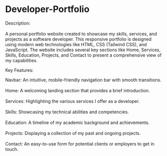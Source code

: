 # Developer-Portfolio

Description: </br> </br>
A personal portfolio website created to showcase my skills, services, and projects as a software developer. This responsive portfolio is designed using modern web technologies like HTML, CSS (Tailwind CSS), and JavaScript. The website includes several key sections like Home, Services, Skills, Education, Projects, and Contact to present a comprehensive view of my capabilities.

Key Features: 

Navbar: An intuitive, mobile-friendly navigation bar with smooth transitions. </br></br>
Home: A welcoming landing section that provides a brief introduction. </br> </br>
Services: Highlighting the various services I offer as a developer. </br> </br>
Skills: Showcasing my technical abilities and competencies.</br> </br>
Education: A timeline of my academic background and achievements. </br> </br>
Projects: Displaying a collection of my past and ongoing projects.</br> </br>
Contact: An easy-to-use form for potential clients or employers to get in touch.
